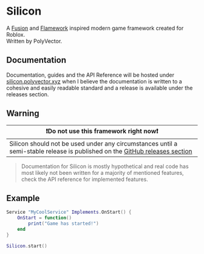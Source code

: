 # Silicon
A [Fusion](https://github.com/dphfox/Fusion) and [Flamework](https://github.com/rbxts-flamework/core) inspired modern game framework created for Roblox.\
Written by PolyVector.

## Documentation
Documentation, guides and the API Reference will be hosted under [silicon.polyvector.xyz](https://silicon.polyvector.xyz) when I believe the documentation is written to a cohesive and easily readable standard and a release is available under the releases section.

## Warning
|❗Do not use this framework right now❗|
|-------------------------------------------------------------------------------------------------------------|
| Silicon should not be used under any circumstances until a semi-stable release is published on the [GitHub releases section](https://github.com/PolyVectors/Silicon) |
> Documentation for Silicon is mostly hypothetical and real code has most likely not been written for a majority of mentioned features, check the API reference for implemented features.

## Example
```lua
Service "MyCoolService" Implements.OnStart() {
    OnStart = function()
        print("Game has started!")
    end
}

Silicon.start()
```